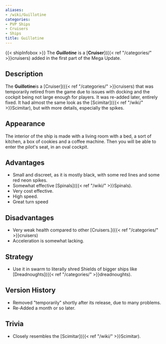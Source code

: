 ```yaml
---
aliases:
- /wiki/Guillotine
categories:
- PVP Ships
- Cruisers
- Ships
title: Guillotine
---
```


{{< shipInfobox >}} The **_Guillotine_** is a [**Cruiser**]({{< ref "/categories/" >}}cruisers) added in the first part of the Mega Update.

## Description

The **Guillotine**is a [Cruiser]({{< ref "/categories/" >}}cruisers) that was temporarily retired from the game due to issues with docking and the cockpit being not large enough for players. It was re-added later, entirely fixed. It had almost the same look as the [Scimitar]({{< ref "/wiki/" >}}Scimitar), but with more details, especially the spikes.

## Appearance

The interior of the ship is made with a living room with a bed, a sort of kitchen, a box of cookies and a coffee machine. Then you will be able to enter the pilot's seat, in an oval cockpit.

## Advantages

- Small and discreet, as it is mostly black, with some red lines and some red neon spikes.
- Somewhat effective [Spinals]({{< ref "/wiki/" >}}Spinals).
- Very cost effective.
- High speed.
- Great turn speed

## Disadvantages

- Very weak health compared to other [Cruisers.]({{< ref "/categories/" >}}cruisers)
- Acceleration is somewhat lacking.

## Strategy

- Use it in swarm to literally shred Shields of bigger ships like [Dreadnoughts]({{< ref "/categories/" >}}dreadnoughts).

## Version History 

- Removed "temporarily" shortly after its release, due to many problems.
- Re-Added a month or so later.

## Trivia

- Closely resembles the [Scimitar]({{< ref "/wiki/" >}}Scimitar).